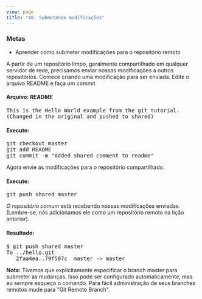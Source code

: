 ```yaml
---
view: page
title: "48. Submetendo modificações"
---
```


<h3>Metas</h3>

<ul><li>Aprender como submeter modificações para o repositório remoto</li></ul>

<p>A partir de um repositório limpo, geralmente compartilhado em qualquer servidor de rede, precisamos enviar nossas modificações a outros repositórios.
Comece criando uma modificação para ser enviada. Edite o arquivo README e faça um commit</p>

<h4 class="h4-pre"> Arquivo: <em> README </em></h4>

<pre class="file">This is the Hello World example from the git tutorial.
(Changed in the original and pushed to shared)</pre>

<h4 class="h4-pre">Execute:</h4>

<pre class="instructions">git checkout master
git add README
git commit -m "Added shared comment to readme"</pre>

<p>Agora envie as modificações para o repositório compartilhado.</p>

<h4 class="h4-pre">Execute:</h4>

<pre class="instructions">git push shared master</pre>
<p><em>O repositório comum</em> está recebendo nossas modificações enviadas. (Lembre-se, nós adicionamos ele como um repositório remoto na lição anterior).</p>

<h4 class="h4-pre">Resultado:</h4>

<pre class="sample">$ git push shared master
To ../hello.git
   2faa4ea..79f507c  master -&gt; master</pre>

<p class="note"><strong>Nota:</strong> Tivemos que explicitamente especificar o branch master para submeter as mudanças. Isso pode ser configurado automaticamente, mas eu sempre esqueço o comando. Para fácil administração de seus branches remotos mude para "Git Remote Branch".</p>
